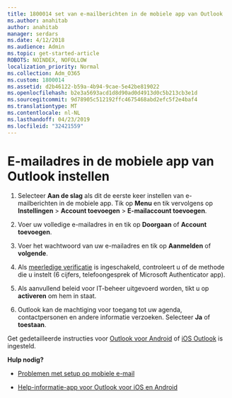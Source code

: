 ```yaml
---
title: 1800014 set van e-mailberichten in de mobiele app van Outlook
ms.author: anahitab
author: anahitab
manager: serdars
ms.date: 4/12/2018
ms.audience: Admin
ms.topic: get-started-article
ROBOTS: NOINDEX, NOFOLLOW
localization_priority: Normal
ms.collection: Adm_O365
ms.custom: 1800014
ms.assetid: d2b46122-b59a-4b94-9cae-5e42be819022
ms.openlocfilehash: b2e3a5693acd1d8d90ad0d4913d0c5b213cb3e1d
ms.sourcegitcommit: 9d78905c512192ffc4675468abd2efc5f2e4baf4
ms.translationtype: MT
ms.contentlocale: nl-NL
ms.lasthandoff: 04/23/2019
ms.locfileid: "32421559"
---
```

# <a name="set-up-email-in-the-outlook-mobile-app"></a>E-mailadres in de mobiele app van Outlook instellen

1. Selecteer **Aan de slag** als dit de eerste keer instellen van e-mailberichten in de mobiele app. Tik op **Menu** en tik vervolgens op **Instellingen** \> **Account toevoegen** \> **E-mailaccount toevoegen**. 
    
2. Voer uw volledige e-mailadres in en tik op **Doorgaan** of **Account toevoegen**.
    
3. Voer het wachtwoord van uw e-mailadres en tik op **Aanmelden** of **volgende**. 
    
4. Als [meerledige verificatie](https://support.office.com/article/8f0454b2-f51a-4d9c-bcde-2c48e41621c6.aspx) is ingeschakeld, controleert u of de methode die u instelt (6 cijfers, telefoongesprek of Microsoft Authenticator app). 
    
5. Als aanvullend beleid voor IT-beheer uitgevoerd worden, tikt u op **activeren** om hem in staat. 
    
6. Outlook kan de machtiging voor toegang tot uw agenda, contactpersonen en andere informatie verzoeken. Selecteer **Ja** of **toestaan**. 
    
Get gedetailleerde instructies voor [Outlook voor Android](https://support.office.com/article/886db551-8dfa-4fd5-b835-f8e532091872.aspx) of [iOS Outlook](https://support.office.com/article/b2de2161-cc1d-49ef-9ef9-81acd1c8e234.aspx) is ingesteld. 
  
 **Hulp nodig?**
  
- [Problemen met setup op mobiele e-mail](https://support.office.com/article/a264ef01-9c88-48fb-9285-7017e4f31f02.aspx)
    
- [Help-informatie-app voor Outlook voor iOS en Android](https://support.office.com/article/218a22d1-9fa5-4889-b689-de1c63493243.aspx#ID0EAABAAA=Contact_Support)
    

